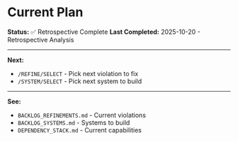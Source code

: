 # Current Plan

**Status:** ✅ Retrospective Complete
**Last Completed:** 2025-10-20 - Retrospective Analysis

---

**Next:**
- `/REFINE/SELECT` - Pick next violation to fix
- `/SYSTEM/SELECT` - Pick next system to build

---

**See:**
- `BACKLOG_REFINEMENTS.md` - Current violations
- `BACKLOG_SYSTEMS.md` - Systems to build
- `DEPENDENCY_STACK.md` - Current capabilities
